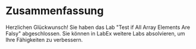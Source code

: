 # Zusammenfassung

Herzlichen Glückwunsch! Sie haben das Lab "Test if All Array Elements Are Falsy" abgeschlossen. Sie können in LabEx weitere Labs absolvieren, um Ihre Fähigkeiten zu verbessern.
